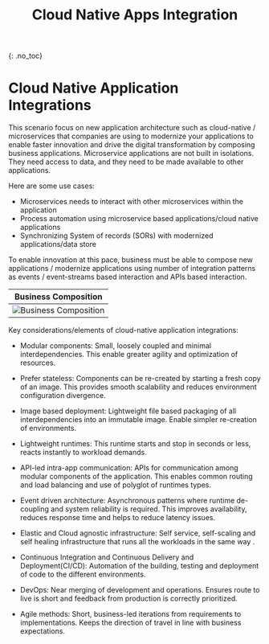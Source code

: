 ﻿---
layout: default
title: Cloud Native Apps Integration
parent: Integration Scenarios
grand_parent: Hybrid Integration
permalink: /cloud-native-application-integration
has_toc: false
has_children: false
nav_order: 5
---
{: .no_toc}
# Cloud Native Application Integrations

This scenario focus on new application architecture such as cloud-native / microservices that companies are using to modernize your applications to enable faster innovation and drive the digital transformation by composing business applications. Microservice applications are not built in isolations. They need access to data, and they need to be made available to other applications. 
   
Here are some use cases: <br>	 
 - Microservices needs to interact with other microservices  within the application
 - Process automation using microservice based applications/cloud native applications
 - Synchronizing System of  records (SORs) with modernized applications/data store

To enable innovation at this pace, business must be able to compose new applications / modernize applications using number of integration patterns as events / event-streams based interaction and APIs based interaction.  

| Business Composition |
| :-: |
| ![Business Composition](../images/business-composition.png)  |

Key considerations/elements of cloud-native application integrations:
  
 - Modular components: Small, loosely coupled and minimal interdependencies. This enable greater agility and optimization of resources.
	   
 - Prefer stateless: Components can be re-created by starting a fresh copy of an image. This provides smooth scalability and reduces environment configuration divergence.
	 
 - Image based deployment: Lightweight file based packaging of all interdependencies into an immutable image. Enable simpler re-creation of environments. 
	
 - Lightweight runtimes: This runtime starts and stop in seconds or less, reacts instantly to workload demands.
	
 - API-led intra-app communication: APIs for communication among modular components of the application. This enables common routing and load balancing and use of polyglot of runtimes types.

 - Event driven architecture: Asynchronous patterns where runtime de-coupling and system reliability is required. This improves availability, reduces response time and helps to reduce latency issues. 
	 
 - Elastic and Cloud agnostic infrastructure: Self service, self-scaling and self healing infrastructure that runs all the workloads in the same way .

 - Continuous Integration and Continuous Delivery and Deployment(CI/CD): Automation of the building, testing and deployment of code to the different environments. 
		  
 - DevOps: Near merging of development and operations. Ensures route to live is short and feedback from production is correctly prioritized.
 
 - Agile methods: Short, business-led iterations from requirements to implementations. Keeps the direction of travel in line with business expectations. 
